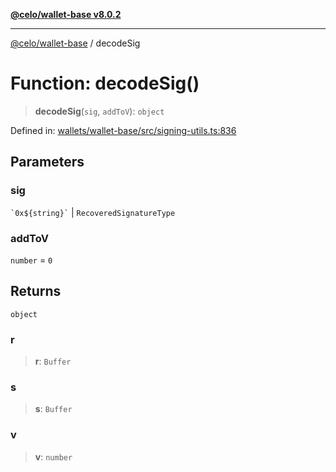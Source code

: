 [**@celo/wallet-base v8.0.2**](../README.md)

***

[@celo/wallet-base](../README.md) / decodeSig

# Function: decodeSig()

> **decodeSig**(`sig`, `addToV`): `object`

Defined in: [wallets/wallet-base/src/signing-utils.ts:836](https://github.com/celo-org/developer-tooling/blob/master/packages/sdk/wallets/wallet-base/src/signing-utils.ts#L836)

## Parameters

### sig

`` `0x${string}` `` | `RecoveredSignatureType`

### addToV

`number` = `0`

## Returns

`object`

### r

> **r**: `Buffer`

### s

> **s**: `Buffer`

### v

> **v**: `number`
